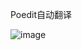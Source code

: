 Poedit自动翻译

![image](https://m.360buyimg.com/i/jfs/t1/240565/8/33901/12758/68e91252F32198d59/9b712018e7dee453.png)